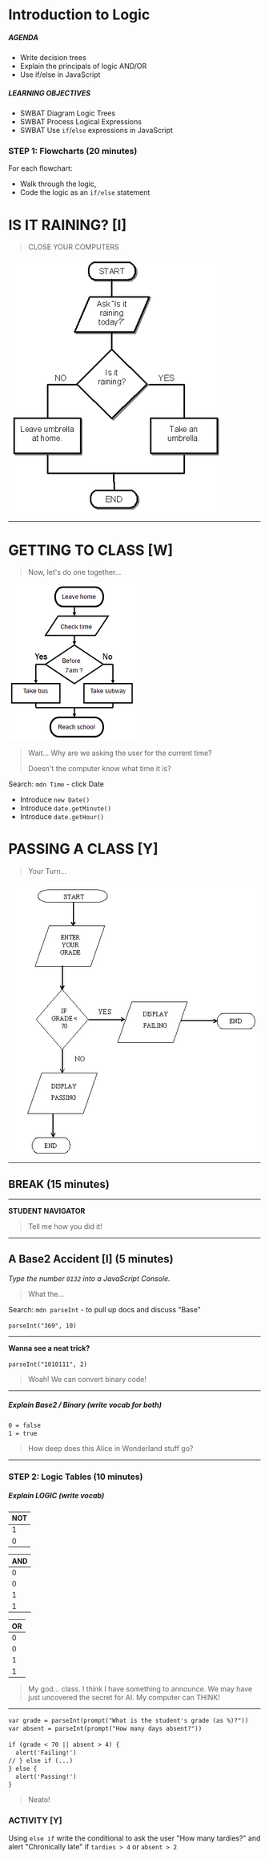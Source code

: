 # Introduction to Logic

##### AGENDA
- Write decision trees
- Explain the principals of logic AND/OR
- Use if/else in JavaScript

##### LEARNING OBJECTIVES
- SWBAT Diagram Logic Trees
- SWBAT Process Logical Expressions
- SWBAT Use `if`/`else` expressions in JavaScript

### STEP 1: Flowcharts (20 minutes)

For each flowchart:
- Walk through the logic,
- Code the logic as an `if/else` statement

# IS IT RAINING? [I]
> CLOSE YOUR COMPUTERS

![Raining Flowchart](images/flowchart0.gif)

---

# GETTING TO CLASS [W]
> Now, let's do one together...

![](images/flowchart1.gif)

> Wait... Why are we asking the user for the current time?
>
> Doesn't the computer know what time it is?

Search: `mdn Time` - click Date

- Introduce `new Date()`
- Introduce `date.getMinute()`
- Introduce `date.getHour()`

# PASSING A CLASS [Y]
> Your Turn...

![](images/flowchart2.jpg)

---

## BREAK (15 minutes)

---

**STUDENT NAVIGATOR**
> Tell me how you did it!

---

## A Base2 Accident [I] (5 minutes)

*Type the number `0132` into a JavaScript Console.*
> What the...

Search: `mdn parseInt` - to pull up docs and discuss "Base"

`parseInt("369", 10)`

---

**Wanna see a neat trick?**

`parseInt("1010111", 2)`

> Woah!  We can convert binary code!

---

##### Explain Base2 / Binary  (write vocab for both)

```
0 = false
1 = true
```

> How deep does this Alice in Wonderland stuff go?

---

### STEP 2: Logic Tables (10 minutes)

##### Explain LOGIC  (write vocab)

| NOT   |
|-------|
| 1 | 0 |
| 0 | 1 |

| AND       |
|-----------|
| 0 | 0 | 0 |
| 0 | 1 | 0 |
| 1 | 0 | 0 |
| 1 | 1 | 1 |

| OR        |
|-----------|
| 0 | 0 | 0 |
| 0 | 1 | 1 |
| 1 | 0 | 1 |
| 1 | 1 | 1 |

> My god... class.  I think I have something to announce.  We may have just uncovered the secret for AI.  My computer can THINK!

---

```
var grade = parseInt(prompt("What is the student's grade (as %)?"))
var absent = parseInt(prompt("How many days absent?"))

if (grade < 70 || absent > 4) {
  alert('Failing!')
// } else if (...)
} else {
  alert('Passing!')
}
```
> Neato!

### ACTIVITY [Y]

Using `else if` write the conditional to ask the user "How many tardies?" and alert "Chronically late" if `tardies > 4` or `absent > 2`
